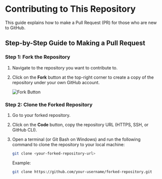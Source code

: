 # Contributing to This Repository

This guide explains how to make a Pull Request (PR) for those who are new to GitHub.

## Step-by-Step Guide to Making a Pull Request

### Step 1: Fork the Repository
1. Navigate to the repository you want to contribute to.
2. Click on the **Fork** button at the top-right corner to create a copy of the repository under your own GitHub account.

   ![Fork Button](https://docs.github.com/assets/images/help/repository/fork_button.jpg)

### Step 2: Clone the Forked Repository
1. Go to your forked repository.
2. Click on the **Code** button, copy the repository URL (HTTPS, SSH, or GitHub CLI).
3. Open a terminal (or Git Bash on Windows) and run the following command to clone the repository to your local machine:

   ```bash
   git clone <your-forked-repository-url>
   ```

   Example:
   ```bash
   git clone https://github.com/your-username/forked-repository.git
   ```
